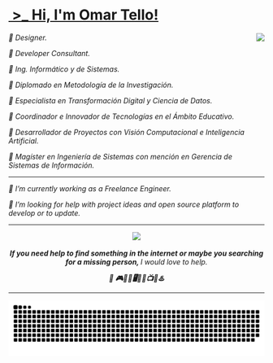 <h1> 
 <a href="https://github.com/Omar-Tello"><img src = "" width = "10px" alt = ""> >_ Hi, I'm Omar Tello!  </a>
<! -- en proceso href https://omar-tello.github.io/developerOmartello --> 
</h1>

<img align='right' src="https://media.giphy.com/media/VgCDAzcKvsR6OM0uWg/giphy.gif" style="max-width:100%; height:auto;">

<p align='left'><em>🍵 Designer. </p>
<p align='left'><em>🍵 Developer Consultant. </p>
<p align='left'><em>🍵 Ing. Informático y de Sistemas. </p>
<p align='left'><em>🍵 Diplomado en Metodología de la Investigación. </p>
<p align='left'><em>🍵 Especialista en Transformación Digital y Ciencia de Datos. </p>
<p align='left'><em>🍵 Coordinador e Innovador de Tecnologías en el Ámbito Educativo. </p>
<p align='left'><em>🍵 Desarrollador de Proyectos con Visión Computacional e Inteligencia Artificial. </p>
<p align='left'><em>🍵 Magíster en Ingeniería de Sistemas con mención en Gerencia de Sistemas de Información. </p>

--------------------

<p align="left">
<p>🔭 I’m currently working as a Freelance Engineer.</p>
<p>📰 I’m looking for help with project ideas and open source platform to develop or to update.</p>
</p> 

--------------------
<p align="center">
 <img src="https://media.giphy.com/media/mGcNjsfWAjY5AEZNw6/giphy.gif" width="90"></center>
</p>
  
<p align='center'>
<em>
<b>If you need help to find something in the internet or maybe you searching for a missing person,
</b> I would love to help. 
</em>
</p>
<p align="center"><b>💼 🎮👾🎲🖥️📡📂📺📱♨️</b></p>

--------------------  
<p align="center">
  <img src="https://raw.githubusercontent.com/platane/snk/output/github-contribution-grid-snake-dark.svg" alt="snake"></center>
</p>




